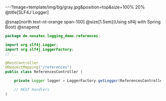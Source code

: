 ---?image=template/img/bg/gray.jpg&position=top&size=100% 20%
@title[SLF4J Logger]

@snap[north text-nt-orange span-100]
@size[1.5em](Using slf4j with Spring Boot)
@snapend

```java
package de.novatec.logging_demo.references;

import org.slf4j.Logger;
import org.slf4j.LoggerFactory;
// ...

@RestController
@RequestMapping("/references")
public class ReferencesController {

    private Logger logger = LoggerFactory.getLogger(ReferencesController.class);

    // REST Handlers
}
```
